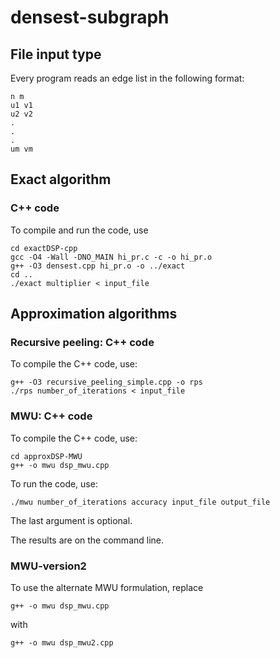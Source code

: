# densest-subgraph

## File input type
Every program reads an edge list in the following format:

```
n m
u1 v1
u2 v2
.
.
.
um vm
```

## Exact algorithm

### C++ code

To compile and run the code, use
```
cd exactDSP-cpp
gcc -O4 -Wall -DNO_MAIN hi_pr.c -c -o hi_pr.o
g++ -O3 densest.cpp hi_pr.o -o ../exact
cd ..
./exact multiplier < input_file
```

## Approximation algorithms
### Recursive peeling: C++ code

To compile the C++ code, use:
```
g++ -O3 recursive_peeling_simple.cpp -o rps
./rps number_of_iterations < input_file
```

### MWU: C++ code

To compile the C++ code, use:
```
cd approxDSP-MWU
g++ -o mwu dsp_mwu.cpp
```

To run the code, use:
```
./mwu number_of_iterations accuracy input_file output_file
```
The last argument is optional.

The results are on the command line.

### MWU-version2
To use the alternate MWU formulation,
replace
```
g++ -o mwu dsp_mwu.cpp
```
with
```
g++ -o mwu dsp_mwu2.cpp
```
